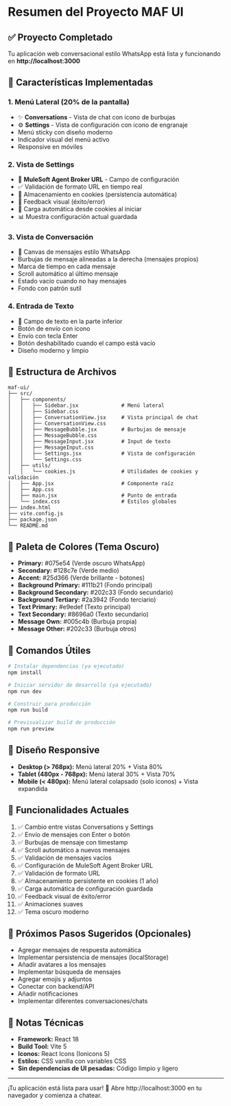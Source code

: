 # Resumen del Proyecto MAF UI

## ✅ Proyecto Completado

Tu aplicación web conversacional estilo WhatsApp está lista y funcionando en **http://localhost:3000**

## 🎨 Características Implementadas

### 1. **Menú Lateral (20% de la pantalla)**
- ✨ **Conversations** - Vista de chat con icono de burbujas
- ⚙️ **Settings** - Vista de configuración con icono de engranaje
- Menú sticky con diseño moderno
- Indicador visual del menú activo
- Responsive en móviles

### 2. **Vista de Settings**
- 📝 **MuleSoft Agent Broker URL** - Campo de configuración
- ✅ Validación de formato URL en tiempo real
- 💾 Almacenamiento en cookies (persistencia automática)
- 🎯 Feedback visual (éxito/error)
- 🔄 Carga automática desde cookies al iniciar
- 📊 Muestra configuración actual guardada

### 3. **Vista de Conversación**
- 💬 Canvas de mensajes estilo WhatsApp
- Burbujas de mensaje alineadas a la derecha (mensajes propios)
- Marca de tiempo en cada mensaje
- Scroll automático al último mensaje
- Estado vacío cuando no hay mensajes
- Fondo con patrón sutil

### 4. **Entrada de Texto**
- 📝 Campo de texto en la parte inferior
- Botón de envío con icono
- Envío con tecla Enter
- Botón deshabilitado cuando el campo está vacío
- Diseño moderno y limpio

## 📁 Estructura de Archivos

```
maf-ui/
├── src/
│   ├── components/
│   │   ├── Sidebar.jsx              # Menú lateral
│   │   ├── Sidebar.css
│   │   ├── ConversationView.jsx     # Vista principal de chat
│   │   ├── ConversationView.css
│   │   ├── MessageBubble.jsx        # Burbujas de mensaje
│   │   ├── MessageBubble.css
│   │   ├── MessageInput.jsx         # Input de texto
│   │   ├── MessageInput.css
│   │   ├── Settings.jsx             # Vista de configuración
│   │   └── Settings.css
│   ├── utils/
│   │   └── cookies.js               # Utilidades de cookies y validación
│   ├── App.jsx                      # Componente raíz
│   ├── App.css
│   ├── main.jsx                     # Punto de entrada
│   └── index.css                    # Estilos globales
├── index.html
├── vite.config.js
├── package.json
└── README.md
```

## 🎨 Paleta de Colores (Tema Oscuro)

- **Primary:** #075e54 (Verde oscuro WhatsApp)
- **Secondary:** #128c7e (Verde medio)
- **Accent:** #25d366 (Verde brillante - botones)
- **Background Primary:** #111b21 (Fondo principal)
- **Background Secondary:** #202c33 (Fondo secundario)
- **Background Tertiary:** #2a3942 (Fondo terciario)
- **Text Primary:** #e9edef (Texto principal)
- **Text Secondary:** #8696a0 (Texto secundario)
- **Message Own:** #005c4b (Burbuja propia)
- **Message Other:** #202c33 (Burbuja otros)

## 🚀 Comandos Útiles

```bash
# Instalar dependencias (ya ejecutado)
npm install

# Iniciar servidor de desarrollo (ya ejecutado)
npm run dev

# Construir para producción
npm run build

# Previsualizar build de producción
npm run preview
```

## 📱 Diseño Responsive

- **Desktop (> 768px):** Menú lateral 20% + Vista 80%
- **Tablet (480px - 768px):** Menú lateral 30% + Vista 70%
- **Mobile (< 480px):** Menú lateral colapsado (solo iconos) + Vista expandida

## 🎯 Funcionalidades Actuales

1. ✅ Cambio entre vistas Conversations y Settings
2. ✅ Envío de mensajes con Enter o botón
3. ✅ Burbujas de mensaje con timestamp
4. ✅ Scroll automático a nuevos mensajes
5. ✅ Validación de mensajes vacíos
6. ✅ Configuración de MuleSoft Agent Broker URL
7. ✅ Validación de formato URL
8. ✅ Almacenamiento persistente en cookies (1 año)
9. ✅ Carga automática de configuración guardada
10. ✅ Feedback visual de éxito/error
11. ✅ Animaciones suaves
12. ✅ Tema oscuro moderno

## 🔮 Próximos Pasos Sugeridos (Opcionales)

- Agregar mensajes de respuesta automática
- Implementar persistencia de mensajes (localStorage)
- Añadir avatares a los mensajes
- Implementar búsqueda de mensajes
- Agregar emojis y adjuntos
- Conectar con backend/API
- Añadir notificaciones
- Implementar diferentes conversaciones/chats

## 📝 Notas Técnicas

- **Framework:** React 18
- **Build Tool:** Vite 5
- **Iconos:** React Icons (Ionicons 5)
- **Estilos:** CSS vanilla con variables CSS
- **Sin dependencias de UI pesadas:** Código limpio y ligero

---

¡Tu aplicación está lista para usar! 🎉
Abre http://localhost:3000 en tu navegador y comienza a chatear.

